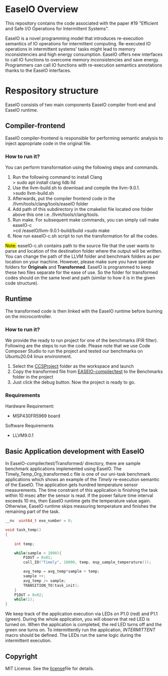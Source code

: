 
# EaseIO Overview
This repository contains the code associated with the paper #19 "Efficient and Safe I/O Operations for Intermittent Systems".

EaseIO is a novel programming model that introduces re-execution semantics of IO operations for intermittent computing. Re-executed IO operations in intermittent systems' tasks might lead to memory inconsistencies and high energy consumption. EaseIO offers new interfaces to call IO functions to overcome memory inconsistencies and save energy. Programmers can call IO functions with re-execution semantics annotations thanks to the EaseIO interfaces. 
# Respository structure
<p>EaseIO consists of two main components EaseIO compiler front-end and EaseIO runtime.</p>
 
## Compiler-frontend
EaseIO compiler-frontend is responsible for performing semantic analysis to inject appropriate code in the original file.

### How to run it?
You can perform transformation using the following steps and commands.
<ol>
  <li>Run the following command to install Clang</li>
 > sudo apt install clang lldb lld
  <li>Use the llvm-build.sh to download and compile the llvm-9.0.1.</li>
      >sudo llvm-build.sh 
  <li>Afterwards, put the compiler frontend code in the /llvm/tools/clang/tools/easeIO folder</li>
  <li>Add path of this subdirectory in the cmakelist file located one folder above this one i.e. /llvm/tools/clang/tools.</li>
  <li>Run make. For subsequent make commands, you can simply call make easeIO-c</li>
      >cd /easeIO/llvm-9.0.1-build/build
      >sudo make 
  <li>Now run easeIO-c.sh script to run the transformation for all the codes.</li>
</ol>

<mark>Note:</mark> easeIO-c.sh contains path to the source file that the user wants to parse and location of the destination folder where the output will be written. 
You can change the path of the LLVM folder and benchmark folders as per location on your machine. However, please make sure you have sperate folders for <b>Originals</b> and <b>Transformed</b>. EaseIO is programmed to keep these two files separate for the ease of use. So the folder for transformed codes should on the same level and path (similar to how it is in the given code structure).

## Runtime
The transformed code is then linked with the EaseIO runtime before burning on the microcontroller.

### How to run it?
We provide the ready to run project for one of the benchmarks (FIR filter). Following are the steps to run the code. Please note that we use Code Composer Studio to run the project and tested our benchmarks on Ubuntu20.04 linux environment.  


  1. Select the [CCSProject](./CCSProject) folder as the workspace and launch
  2. Copy the transformed file from [EASEIO-compiler/test](https://github.com/tinysystems/easeIO/tree/main/EaseIO-compiler/test) to the Benchmarks folder in the project
  3. Just click the debug button. Now the project is ready to go.

### Requirements

Hardware Requirement:
- MSP430FR5969 board

Software Requirements
- LLVM9.0.1

<!---
## Getting Started

For ease-of-use, we have transformed the code for Single timely operation. 
-->
## Basic Application development with EaseIO
In EaseIO-compiler/test/Transformed/ directory, there are sample benchmark applications implemented using EaseIO. The Timely_Temp_Org_transformed.c file is one of our uni-task benchmark applications which shows an example of the <em> Timely</em> re-execution semantic of the EaseIO. The application gets hundred temperature sensor measurements. The time constraint of this application is finishing the task within 10 msec after the sensor is read. If the power failure time interval exceeds 10 ms, then EaseIO runtime gets the temperature value again. Otherwise, EaseIO runtime skips measuring temperature and finishes the remaining part of the task. 
```c
__nv  uint64_t exe_number = 0;

void task_temp()
{
    
    int temp;

    while(sample < 1000){
        P1OUT = 0x01;
        call_IO("Timely", 10000, temp, msp_sample_temperature());

        avg_temp = avg_temp*sample + temp;
        sample ++;
        avg_temp /= sample;
        TRANSITION_TO(task_init);
    }
    P1OUT = 0x02;
    while(1);
}

```
We keep track of the application execution via LEDs on P1.0 (red) and P1.1 (green). During the whole application, you will observe that red LED is turned on. When the application is completed, the red LED turns off and the green one turns on. 
To intermittently run the application,  <em> INTERMITTENT </em> macro should be defined. The LEDs run the same logic during the intermittent execution. 
## Copyright
MIT License. See the [license](https://github.com/tinysystems/easeIO/blob/main/LICENSE.txt)file for details.
 
<!---

### Acknowledgements {#custom-id}
Software dependencies
LLVM 9.0.1

Hardware Dependencies
MSP430FR5969 boards

### Setup

run the llvm-build.sh 

Software dependencies
LLVM 9.0.1

Hardware Dependencies
MSP430FR5969 boards
-->

